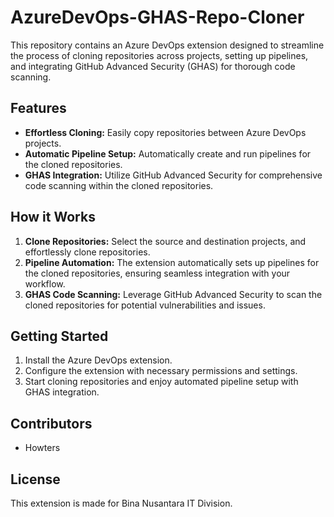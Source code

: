 # AzureDevOps-GHAS-Repo-Cloner

This repository contains an Azure DevOps extension designed to streamline the process of cloning repositories across projects, setting up pipelines, and integrating GitHub Advanced Security (GHAS) for thorough code scanning.

## Features

- **Effortless Cloning:** Easily copy repositories between Azure DevOps projects.
- **Automatic Pipeline Setup:** Automatically create and run pipelines for the cloned repositories.
- **GHAS Integration:** Utilize GitHub Advanced Security for comprehensive code scanning within the cloned repositories.

## How it Works

1. **Clone Repositories:** Select the source and destination projects, and effortlessly clone repositories.
2. **Pipeline Automation:** The extension automatically sets up pipelines for the cloned repositories, ensuring seamless integration with your workflow.
3. **GHAS Code Scanning:** Leverage GitHub Advanced Security to scan the cloned repositories for potential vulnerabilities and issues.

## Getting Started

1. Install the Azure DevOps extension.
2. Configure the extension with necessary permissions and settings.
3. Start cloning repositories and enjoy automated pipeline setup with GHAS integration.

## Contributors

- Howters

## License

This extension is made for Bina Nusantara IT Division.
